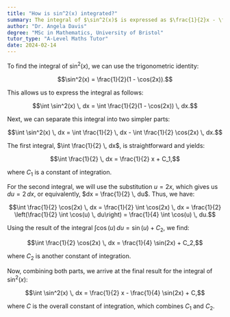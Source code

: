 ```yaml
---
title: "How is sin^2(x) integrated?"
summary: The integral of $\sin^2(x)$ is expressed as $\frac{1}{2}x - \frac{1}{4}\sin(2x) + C$, where $C$ represents the constant of integration.
author: "Dr. Angela Davis"
degree: "MSc in Mathematics, University of Bristol"
tutor_type: "A-Level Maths Tutor"
date: 2024-02-14
---
```


To find the integral of $\sin^2(x)$, we can use the trigonometric identity:

$$\sin^2(x) = \frac{1}{2}(1 - \cos(2x)).$$

This allows us to express the integral as follows:

$$\int \sin^2(x) \, dx = \int \frac{1}{2}(1 - \cos(2x)) \, dx.$$

Next, we can separate this integral into two simpler parts:

$$\int \sin^2(x) \, dx = \int \frac{1}{2} \, dx - \int \frac{1}{2} \cos(2x) \, dx.$$

The first integral, $\int \frac{1}{2} \, dx$, is straightforward and yields:

$$\int \frac{1}{2} \, dx = \frac{1}{2} x + C_1,$$

where $C_1$ is a constant of integration.

For the second integral, we will use the substitution $u = 2x$, which gives us $du = 2 \, dx$, or equivalently, $dx = \frac{1}{2} \, du$. Thus, we have:

$$\int \frac{1}{2} \cos(2x) \, dx = \frac{1}{2} \int \cos(2x) \, dx = \frac{1}{2} \left(\frac{1}{2} \int \cos(u) \, du\right) = \frac{1}{4} \int \cos(u) \, du.$$

Using the result of the integral $\int \cos(u) \, du = \sin(u) + C_2$, we find:

$$\int \frac{1}{2} \cos(2x) \, dx = \frac{1}{4} \sin(2x) + C_2,$$

where $C_2$ is another constant of integration.

Now, combining both parts, we arrive at the final result for the integral of $\sin^2(x)$:

$$\int \sin^2(x) \, dx = \frac{1}{2} x - \frac{1}{4} \sin(2x) + C,$$

where $C$ is the overall constant of integration, which combines $C_1$ and $C_2$.
    